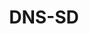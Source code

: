 ---
title: DNS-SD
description: List of unirec fields exported together with basic flow fields on interface by DNS-SD plugin.    
fields: 
  -
    name: "DNSSD_QUERIES"
    type: "string"
    ipfix: "8057/826"
    value: " 	list of queries for services"
  -
    name: "DNSSD_RESPONSES"
    type: "string"
    ipfix: "8057/827"
    value: " 	list of advertised services"
---